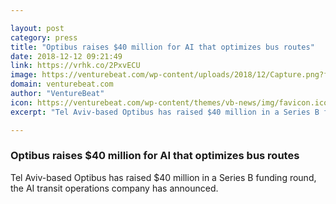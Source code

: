 ```yaml
---

layout: post
category: press
title: "Optibus raises $40 million for AI that optimizes bus routes"
date: 2018-12-12 09:21:49
link: https://vrhk.co/2PxvECU
image: https://venturebeat.com/wp-content/uploads/2018/12/Capture.png?fit=1024%2C624&strip=all
domain: venturebeat.com
author: "VentureBeat"
icon: https://venturebeat.com/wp-content/themes/vb-news/img/favicon.ico
excerpt: "Tel Aviv-based Optibus has raised $40 million in a Series B funding round, the AI transit operations company has announced."

---
```


### Optibus raises $40 million for AI that optimizes bus routes

Tel Aviv-based Optibus has raised $40 million in a Series B funding round, the AI transit operations company has announced.